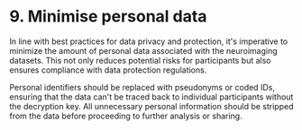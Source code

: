 # 9. Minimise personal data

In line with best practices for data privacy and protection, it's imperative to minimize the amount of personal data associated with the neuroimaging datasets. This not only reduces potential risks for participants but also ensures compliance with data protection regulations.

Personal identifiers should be replaced with pseudonyms or coded IDs, ensuring that the data can't be traced back to individual participants without the decryption key. All unnecessary personal information should be stripped from the data before proceeding to further analysis or sharing.

